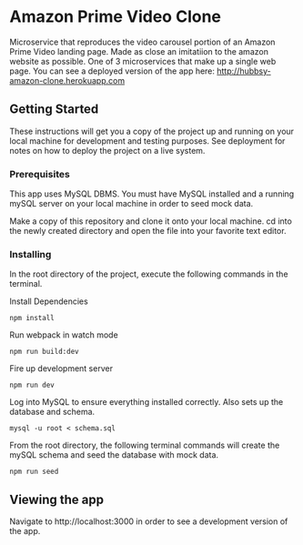 # Amazon Prime Video Clone

Microservice that reproduces the video carousel portion of an Amazon Prime Video landing page.  Made as close an imitatiion to the amazon website as possible.  One of 3 microservices that make up a single web page.  You can see a deployed version of the app here: http://hubbsy-amazon-clone.herokuapp.com  

## Getting Started

These instructions will get you a copy of the project up and running on your local machine for development and testing purposes. See deployment for notes on how to deploy the project on a live system.

### Prerequisites

This app uses MySQL DBMS.  You must have MySQL installed and a running mySQL server on your local machine in order to seed mock data.    


Make a copy of this repository and clone it onto your local machine.
cd into the newly created directory and open the file into your favorite text editor.


### Installing

In the root directory of the project, execute the following commands in the terminal.

Install Dependencies

```
npm install
```

Run webpack in watch mode

```
npm run build:dev
```
Fire up development server

```
npm run dev
```

Log into MySQL to ensure everything installed correctly.  Also sets up the database and schema.

```
mysql -u root < schema.sql  
```

 From the root directory, the following terminal commands will create the mySQL schema and seed the database with mock data.  

```
npm run seed  
```

## Viewing the app

Navigate to http://localhost:3000 in order to see a development version of the app.


